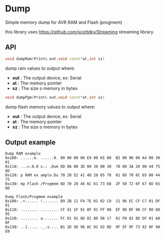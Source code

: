 # Dump

Simple memory dump for AVR RAM and Flash (progmem)

this library uses https://github.com/scottdky/Streaming streaming library.

## API

```c++
void dumpRam(Print& out,void const*at,int sz)
```
dump ram values to output where:

- **out** : The output device, ex: Serial
- **at** : The memory pointer
- **sz** : The size o memory in bytes

```c++
void dumpPgm(Print& out,void const*at,int sz)
```
dump flash memory values to output where:

- **out** : The output device, ex: Serial
- **at** : The memory pointer
- **sz** : The size o memory in bytes

## Output example

```text
Dump RAM example
0x100: ......e. ......0. 00 00 00 00 E9 00 65 00  B2 00 90 00 A4 00 30 01
0x110: ...=.0.0 x.: .Dum 0D 0A 00 3D 00 30 00 30  78 00 3A 20 00 44 75 6D
0x120: p RAM ex ample.Du 70 20 52 41 4D 20 65 78  61 6D 70 6C 65 00 44 75
0x130: mp Flash /Progmem 6D 70 20 46 6C 61 73 68  2F 50 72 6F 67 6D 65 6D

Dump Flash/Progmem example
0x100: .+...... !....... 89 2B 11 F4 7E 01 02 C0  21 96 EC CF C7 01 DF 91
0x110: ........ ........ CF 91 1F 91 0F 91 FF 90  EF 90 DF 90 CF 90 08 95
0x120: ........ a....... FC 01 91 8D 82 8D 98 17  61 F0 82 8D DF 01 A8 0F
0x130: ..]..... ._.s.... B1 1D 5D 96 8C 91 92 8D  9F 5F 9F 73 92 8F 90 E0
```
